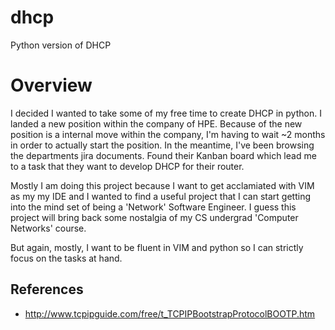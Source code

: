 # dhcp
Python version of DHCP


# Overview
I decided I wanted to take some of my free time to create DHCP in python.  I
landed a new position within the company of HPE.  Because of the new position
is a internal move within the company, I'm having to wait ~2 months in order to
actually start the position.  In the meantime, I've been browsing the departments
jira documents.   Found their Kanban board which lead me to a task that they want
to develop DHCP for their router.

Mostly I am doing this project because I want to get acclamiated with VIM as my
my IDE and I wanted to find a useful project that I can start getting into the
mind set of being a 'Network' Software Engineer.   I guess this project will
bring back some nostalgia of my CS undergrad 'Computer Networks' course.

But again, mostly, I want to be fluent in VIM and python so I can strictly focus
on the tasks at hand.


## References

- http://www.tcpipguide.com/free/t_TCPIPBootstrapProtocolBOOTP.htm

